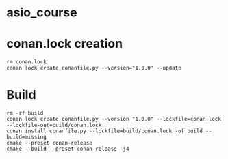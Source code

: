 # asio_course

# conan.lock creation

```
rm conan.lock
conan lock create conanfile.py --version="1.0.0" --update
```

# Build

```
rm -rf build
conan lock create conanfile.py --version "1.0.0" --lockfile=conan.lock --lockfile-out=build/conan.lock
conan install conanfile.py --lockfile=build/conan.lock -of build --build=missing
cmake --preset conan-release
cmake --build --preset conan-release -j4
```
